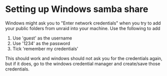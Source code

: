 # Setting up Windows samba share

Windows might ask you to "Enter network credentials" when you try to add your public folders from unraid into your machine. Use the following to add

1. Use 'guest' as the username
2. Use '1234' as the password
3. Tick 'remember my credentials'

This should work and windows should not ask you for the credentials again, but if it does, go to the windows credential manager and create/save those credentials.